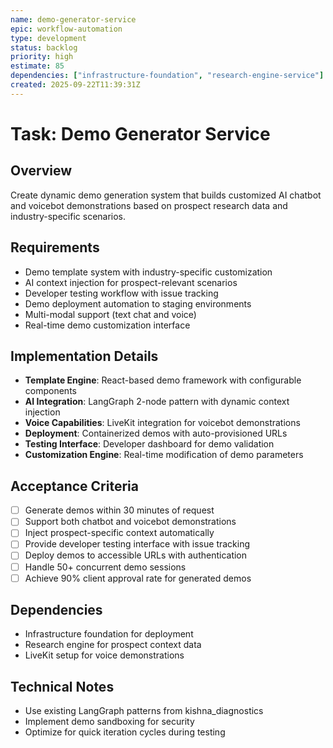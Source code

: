 ```yaml
---
name: demo-generator-service
epic: workflow-automation
type: development
status: backlog
priority: high
estimate: 85
dependencies: ["infrastructure-foundation", "research-engine-service"]
created: 2025-09-22T11:39:31Z
---
```


# Task: Demo Generator Service

## Overview
Create dynamic demo generation system that builds customized AI chatbot and voicebot demonstrations based on prospect research data and industry-specific scenarios.

## Requirements
- Demo template system with industry-specific customization
- AI context injection for prospect-relevant scenarios
- Developer testing workflow with issue tracking
- Demo deployment automation to staging environments
- Multi-modal support (text chat and voice)
- Real-time demo customization interface

## Implementation Details
- **Template Engine**: React-based demo framework with configurable components
- **AI Integration**: LangGraph 2-node pattern with dynamic context injection
- **Voice Capabilities**: LiveKit integration for voicebot demonstrations
- **Deployment**: Containerized demos with auto-provisioned URLs
- **Testing Interface**: Developer dashboard for demo validation
- **Customization Engine**: Real-time modification of demo parameters

## Acceptance Criteria
- [ ] Generate demos within 30 minutes of request
- [ ] Support both chatbot and voicebot demonstrations
- [ ] Inject prospect-specific context automatically
- [ ] Provide developer testing interface with issue tracking
- [ ] Deploy demos to accessible URLs with authentication
- [ ] Handle 50+ concurrent demo sessions
- [ ] Achieve 90% client approval rate for generated demos

## Dependencies
- Infrastructure foundation for deployment
- Research engine for prospect context data
- LiveKit setup for voice demonstrations

## Technical Notes
- Use existing LangGraph patterns from kishna_diagnostics
- Implement demo sandboxing for security
- Optimize for quick iteration cycles during testing